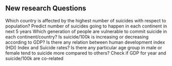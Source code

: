 ## New research Questions
Which country is affected by the highest number of suicides with respect to population?
Predict number of suicides going to happen in each continent in next 5 years 
Which generation of people are vulnerable to commit suicide in each continent/country?
Is suicide/100k is increasing or decreasing according to GDP?
Is there any relation between human development index (HDI) Index and Suicide rates?
Is there any particular age group in male or female tend to suicide more compared to others?
Check if GDP for year and suicide/100k are co-related
